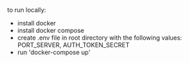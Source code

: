 to run locally:

- install docker
- install docker compose
- create .env file in root directory with the following values: PORT_SERVER, AUTH_TOKEN_SECRET
- run 'docker-compose up'
